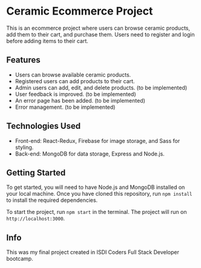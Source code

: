 # Ceramic Ecommerce Project

This is an ecommerce project where users can browse ceramic products, add them to their cart, and purchase them. Users need to register and login before adding items to their cart.

## Features

- Users can browse available ceramic products.
- Registered users can add products to their cart.
- Admin users can add, edit, and delete products. (to be implemented)
- User feedback is improved. (to be implemented)
- An error page has been added. (to be implemented)
- Error management. (to be implemented)

## Technologies Used

- Front-end: React-Redux, Firebase for image storage, and Sass for styling.
- Back-end: MongoDB for data storage, Express and Node.js.

## Getting Started

To get started, you will need to have Node.js and MongoDB installed on your local machine. Once you have cloned this repository, run `npm install` to install the required dependencies.

To start the project, run `npm start` in the terminal. The project will run on `http://localhost:3000`.

## Info

This was my final project created in ISDI Coders Full Stack Developer bootcamp. 

